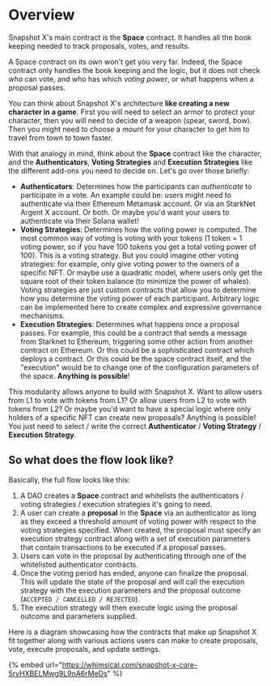 # Overview

Snapshot X's main contract is the **Space** contract. It handles all the book keeping needed to track proposals, votes, and results.

A Space contract on its own won't get you very far. Indeed, the Space contract only handles the book keeping and the logic, but it does not check _who_ can vote, and who has which _voting power_, or what happens when a proposal passes.

You can think about Snapshot X's architecture **like creating a new character in a game**. First you will need to select an armor to protect your character, then you will need to decide of a weapon (spear, sword, bow). Then you might need to choose a mount for your character to get him to travel from town to town faster.

With that analogy in mind, think about the **Space** contract like the character, and the **Authenticators**, **Voting Strategies** and **Execution Strategies** like the different add-ons you need to decide on. Let's go over those briefly:

* **Authenticators**: Determines how the participants can _authenticate_ to participate in a vote. An example could be: users might need to authenticate via their Ethereum Metamask account. Or via an StarkNet Argent X account. Or both. Or maybe you'd want your users to authenticate via their Solana wallet!
* **Voting Strategies**: Determines how the voting power is computed. The most common way of voting is voting with your tokens (1 token = 1 voting power, so if you have 100 tokens you get a total voting power of 100). This is a voting strategy. But you could imagine other voting strategies: for example, only give voting power to the owners of a specific NFT. Or maybe use a quadratic model, where users only get the square root of their token balance (to minimize the power of whales). Voting strategies are just custom contracts that allow you to determine how you determine the voting power of each participant. Arbitrary logic can be implemented here to create complex and expressive governance mechanisms.
* **Execution Strategies**: Determines what happens once a proposal passes. For example, this could be a contract that sends a message from Starknet to Ethereum, triggering some other action from another contract on Ethereum. Or this could be a sophisticated contract which deploys a contract. Or this could be the space contract itself, and the "execution" would be to change one of the configuration parameters of the space. **Anything is possible**!

This modularity allows anyone to build with Snapshot X. Want to allow users from L1 to vote with tokens from L1? Or allow users from L2 to vote with tokens from L2? Or maybe you'd want to have a special logic where only holders of a specific NFT can create new proposals? Anything is possible! You just need to select / write the correct **Authenticator** / **Voting Strategy** / **Execution Strategy**.

## So what does the flow look like?

Basically, the full flow looks like this:

1. A DAO creates a **Space** contract and whitelists the authenticators / voting strategies / execution strategies it's going to need.
2. A user can create a **proposal** in the **Space** via an authenticator as long as they exceed a threshold amount of voting power with respect to the voting strategies specified. When created, the proposal must specify an execution strategy contract along with a set of execution parameters that contain transactions to be executed if a proposal passes.
3. Users can vote in the proposal by authenticating through one of the whitelisted authenticator contracts.
4. Once the voting period has ended, anyone can finalize the proposal. This will update the state of the proposal and will call the execution strategy with the execution parameters and the proposal outcome (`ACCEPTED / CANCELLED / REJECTED`).
5. The execution strategy will then execute logic using the proposal outcome and parameters supplied.

Here is a diagram showcasing how the contracts that make up Snapshot X fit together along with various actions users can make to create proposals, vote, execute proposals, and update settings.

{% embed url="https://whimsical.com/snapshot-x-core-5ryHXBELMwg9L9nA6rMeDs" %}
